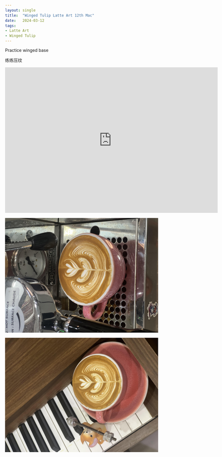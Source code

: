 ```yaml
---
layout: single
title:  "Winged Tulip Latte Art 12th Mac"
date:   2024-03-12
tags:
- Latte Art
- Winged Tulip
---
```



Practice winged base

练练压纹



<div class="embed-container">
  <iframe
      src="https://www.youtube.com/embed/GRo5rq5XG7w"
      width="700"
      height="480"
      frameborder="0"
      allowfullscreen="true">
  </iframe>
</div>


![](/assets/img/2024/03/12/IMG_4388.jpg)

![](/assets/img/2024/03/12/IMG_4390.jpg)

